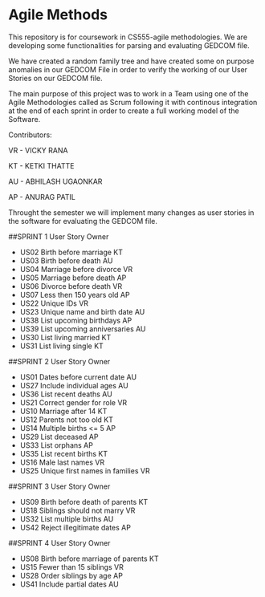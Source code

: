 # Agile Methods
This repository is for coursework in CS555-agile methodologies. We are developing some functionalities for parsing and evaluating GEDCOM file.

We have created a random family tree and have created some on purpose anomalies in our GEDCOM File in order to verify the working of our User Stories on our GEDCOM file. 

The main purpose of this project was to work in a Team using one of the Agile Methodologies called as Scrum following it with continous integration at the end of each sprint in order to create a full working model of the Software.

Contributors:

VR - VICKY RANA

KT - KETKI THATTE

AU - ABHILASH UGAONKAR

AP - ANURAG PATIL

Throught the semester we will implement many changes as user stories in the software for evaluating the GEDCOM file. 

##SPRINT 1
        User Story                  Owner
* US02	Birth before marriage	      KT
* US03	Birth before death	        AU
* US04	Marriage before divorce	    VR
* US05	Marriage before death	      AP
* US06	Divorce before death	      VR
* US07	Less then 150 years old	    AP
* US22	Unique IDs	                VR
* US23	Unique name and birth date	AU
* US38	List upcoming birthdays	    AP
* US39	List upcoming anniversaries	AU
* US30	List living married       	KT
* US31	List living single	        KT


##SPRINT 2
          User Story                  Owner
* US01	Dates before current date	      AU
* US27	Include individual ages	        AU
* US36	List recent deaths	            AU
* US21	Correct gender for role	        VR
* US10	Marriage after 14             	KT
* US12	Parents not too old            	KT
* US14	Multiple births <= 5	          AP
* US29	List deceased	                  AP
* US33	List orphans	                  AP
* US35	List recent births	            KT
* US16	Male last names	                VR
* US25	Unique first names in families	VR


##SPRINT 3
        User Story                  Owner
* US09	Birth before death of parents	KT
* US18	Siblings should not marry	    VR
* US32	List multiple births	        AU
* US42	Reject illegitimate dates	    AP

##SPRINT 4
            User Story                  Owner
* US08	Birth before marriage of parents	KT
* US15	Fewer than 15 siblings	          VR
* US28	Order siblings by age	            AP
* US41	Include partial dates	            AU



